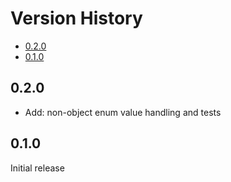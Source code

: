 # Version History

[TOC]: # " "

- [0.2.0](#020)
- [0.1.0](#010)


## 0.2.0

* Add: non-object enum value handling and tests

## 0.1.0

Initial release
